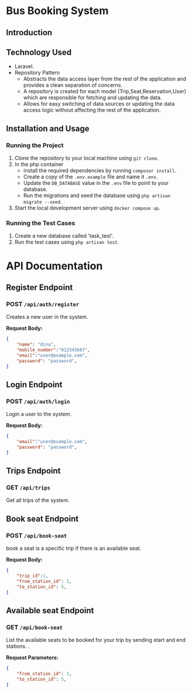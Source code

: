 # Bus Booking System

## Introduction



## Technology Used

- Laravel.
- Repository Pattern
    - Abstracts the data access layer from the rest of the application and provides a clean separation of concerns.
    - A repository is created for each model (Trip,Seat,Reservation,User) which are responsible for fetching and updating the data.
    - Allows for easy switching of data sources or updating the data access logic without affecting the rest of the application.

## Installation and Usage

### Running the Project

1. Clone the repository to your local machine using `git clone`.
2. In the php container 
    - install the required dependencies by running `composer install`.
    - Create a copy of the `.env.example` file and name it `.env`.
    - Update the `DB_DATABASE` value in the `.env` file to point to your database.
    - Run the migrations and seed the database using `php artisan migrate --seed`.
3. Start the local development server using `docker compose up`.

### Running the Test Cases

1. Create a new database called 'task_test'.
2. Run the test cases using `php artisan test`.

# API Documentation

## Register Endpoint

### POST ```/api/auth/register```

Creates a new user in the system.

**Request Body:**

```json
{
    "name": "dina",
    "mobile_number":"012345687",
    "email":"user@example.com",
    "password": "password",
}
```

## Login Endpoint

### POST ```/api/auth/login```

Login a user to the system.

**Request Body:**

```json
{
    "email":"user@example.com",
    "password": "password",
}
```

## Trips Endpoint

### GET ```/api/trips```

Get all trips of the system.

## Book seat Endpoint

### POST ```/api/book-seat```

book a seat is a specific trip if there is an available seat.

**Request Body:**

```json
{
    "trip_id":1,
    "from_station_id": 1,
    "to_station_id": 5,
}
```

## Available seat Endpoint

### GET ```/api/book-seat```

List the available seats to be booked for your trip by sending start and end
stations.
.

**Request Parameters:**

```json
{
    "from_station_id": 1,
    "to_station_id": 5,
}
```